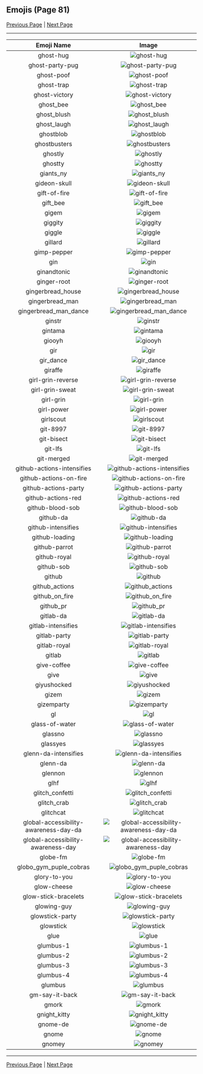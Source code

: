 
## Emojis (Page 81)

[Previous Page](/docs/hc/page-g-0080.md)
  | [Next Page](/docs/hc/page-g-0082.md)

<hr />

|Emoji Name|Image|
| :-: | :-: |
|ghost-hug| ![ghost-hug](/emojis/hc/ghost-hug.gif)|
|ghost-party-pug| ![ghost-party-pug](/emojis/hc/ghost-party-pug.gif)|
|ghost-poof| ![ghost-poof](/emojis/hc/ghost-poof.gif)|
|ghost-trap| ![ghost-trap](/emojis/hc/ghost-trap.png)|
|ghost-victory| ![ghost-victory](/emojis/hc/ghost-victory.gif)|
|ghost_bee| ![ghost_bee](/emojis/hc/ghost_bee.png)|
|ghost_blush| ![ghost_blush](/emojis/hc/ghost_blush.png)|
|ghost_laugh| ![ghost_laugh](/emojis/hc/ghost_laugh.gif)|
|ghostblob| ![ghostblob](/emojis/hc/ghostblob.gif)|
|ghostbusters| ![ghostbusters](/emojis/hc/ghostbusters.png)|
|ghostly| ![ghostly](/emojis/hc/ghostly.png)|
|ghostty| ![ghostty](/emojis/hc/ghostty.png)|
|giants_ny| ![giants_ny](/emojis/hc/giants_ny.png)|
|gideon-skull| ![gideon-skull](/emojis/hc/gideon-skull.png)|
|gift-of-fire| ![gift-of-fire](/emojis/hc/gift-of-fire.png)|
|gift_bee| ![gift_bee](/emojis/hc/gift_bee.png)|
|gigem| ![gigem](/emojis/hc/gigem.png)|
|giggity| ![giggity](/emojis/hc/giggity.gif)|
|giggle| ![giggle](/emojis/hc/giggle.gif)|
|gillard| ![gillard](/emojis/hc/gillard.png)|
|gimp-pepper| ![gimp-pepper](/emojis/hc/gimp-pepper.png)|
|gin| ![gin](/emojis/hc/gin.png)|
|ginandtonic| ![ginandtonic](/emojis/hc/ginandtonic.png)|
|ginger-root| ![ginger-root](/emojis/hc/ginger-root.png)|
|gingerbread_house| ![gingerbread_house](/emojis/hc/gingerbread_house.png)|
|gingerbread_man| ![gingerbread_man](/emojis/hc/gingerbread_man.png)|
|gingerbread_man_dance| ![gingerbread_man_dance](/emojis/hc/gingerbread_man_dance.gif)|
|ginstr| ![ginstr](/emojis/hc/ginstr.png)|
|gintama| ![gintama](/emojis/hc/gintama.png)|
|giooyh| ![giooyh](/emojis/hc/giooyh.png)|
|gir| ![gir](/emojis/hc/gir.gif)|
|gir_dance| ![gir_dance](/emojis/hc/gir_dance.gif)|
|giraffe| ![giraffe](/emojis/hc/giraffe.png)|
|girl-grin-reverse| ![girl-grin-reverse](/emojis/hc/girl-grin-reverse.gif)|
|girl-grin-sweat| ![girl-grin-sweat](/emojis/hc/girl-grin-sweat.gif)|
|girl-grin| ![girl-grin](/emojis/hc/girl-grin.gif)|
|girl-power| ![girl-power](/emojis/hc/girl-power.jpg)|
|girlscout| ![girlscout](/emojis/hc/girlscout.png)|
|git-8997| ![git-8997](/emojis/hc/git-8997.png)|
|git-bisect| ![git-bisect](/emojis/hc/git-bisect.png)|
|git-lfs| ![git-lfs](/emojis/hc/git-lfs.png)|
|git-merged| ![git-merged](/emojis/hc/git-merged.png)|
|github-actions-intensifies| ![github-actions-intensifies](/emojis/hc/github-actions-intensifies.gif)|
|github-actions-on-fire| ![github-actions-on-fire](/emojis/hc/github-actions-on-fire.gif)|
|github-actions-party| ![github-actions-party](/emojis/hc/github-actions-party.gif)|
|github-actions-red| ![github-actions-red](/emojis/hc/github-actions-red.gif)|
|github-blood-sob| ![github-blood-sob](/emojis/hc/github-blood-sob.png)|
|github-da| ![github-da](/emojis/hc/github-da.png)|
|github-intensifies| ![github-intensifies](/emojis/hc/github-intensifies.gif)|
|github-loading| ![github-loading](/emojis/hc/github-loading.gif)|
|github-parrot| ![github-parrot](/emojis/hc/github-parrot.gif)|
|github-royal| ![github-royal](/emojis/hc/github-royal.png)|
|github-sob| ![github-sob](/emojis/hc/github-sob.png)|
|github| ![github](/emojis/hc/github.png)|
|github_actions| ![github_actions](/emojis/hc/github_actions.png)|
|github_on_fire| ![github_on_fire](/emojis/hc/github_on_fire.gif)|
|github_pr| ![github_pr](/emojis/hc/github_pr.jpg)|
|gitlab-da| ![gitlab-da](/emojis/hc/gitlab-da.png)|
|gitlab-intensifies| ![gitlab-intensifies](/emojis/hc/gitlab-intensifies.gif)|
|gitlab-party| ![gitlab-party](/emojis/hc/gitlab-party.gif)|
|gitlab-royal| ![gitlab-royal](/emojis/hc/gitlab-royal.png)|
|gitlab| ![gitlab](/emojis/hc/gitlab.png)|
|give-coffee| ![give-coffee](/emojis/hc/give-coffee.png)|
|give| ![give](/emojis/hc/give.gif)|
|giyushocked| ![giyushocked](/emojis/hc/giyushocked.jpg)|
|gizem| ![gizem](/emojis/hc/gizem.jpg)|
|gizemparty| ![gizemparty](/emojis/hc/gizemparty.gif)|
|gl| ![gl](/emojis/hc/gl.png)|
|glass-of-water| ![glass-of-water](/emojis/hc/glass-of-water.png)|
|glassno| ![glassno](/emojis/hc/glassno.png)|
|glassyes| ![glassyes](/emojis/hc/glassyes.png)|
|glenn-da-intensifies| ![glenn-da-intensifies](/emojis/hc/glenn-da-intensifies.gif)|
|glenn-da| ![glenn-da](/emojis/hc/glenn-da.png)|
|glennon| ![glennon](/emojis/hc/glennon.jpg)|
|glhf| ![glhf](/emojis/hc/glhf.png)|
|glitch_confetti| ![glitch_confetti](/emojis/hc/glitch_confetti.gif)|
|glitch_crab| ![glitch_crab](/emojis/hc/glitch_crab.png)|
|glitchcat| ![glitchcat](/emojis/hc/glitchcat.gif)|
|global-accessibility-awareness-day-da| ![global-accessibility-awareness-day-da](/emojis/hc/global-accessibility-awareness-day-da.png)|
|global-accessibility-awareness-day| ![global-accessibility-awareness-day](/emojis/hc/global-accessibility-awareness-day.png)|
|globe-fm| ![globe-fm](/emojis/hc/globe-fm.png)|
|globo_gym_puple_cobras| ![globo_gym_puple_cobras](/emojis/hc/globo_gym_puple_cobras.png)|
|glory-to-you| ![glory-to-you](/emojis/hc/glory-to-you.jpg)|
|glow-cheese| ![glow-cheese](/emojis/hc/glow-cheese.png)|
|glow-stick-bracelets| ![glow-stick-bracelets](/emojis/hc/glow-stick-bracelets.jpg)|
|glowing-guy| ![glowing-guy](/emojis/hc/glowing-guy.png)|
|glowstick-party| ![glowstick-party](/emojis/hc/glowstick-party.gif)|
|glowstick| ![glowstick](/emojis/hc/glowstick.png)|
|glue| ![glue](/emojis/hc/glue.jpg)|
|glumbus-1| ![glumbus-1](/emojis/hc/glumbus-1.jpg)|
|glumbus-2| ![glumbus-2](/emojis/hc/glumbus-2.jpg)|
|glumbus-3| ![glumbus-3](/emojis/hc/glumbus-3.jpg)|
|glumbus-4| ![glumbus-4](/emojis/hc/glumbus-4.jpg)|
|glumbus| ![glumbus](/emojis/hc/glumbus.png)|
|gm-say-it-back| ![gm-say-it-back](/emojis/hc/gm-say-it-back.jpg)|
|gmork| ![gmork](/emojis/hc/gmork.jpg)|
|gnight_kitty| ![gnight_kitty](/emojis/hc/gnight_kitty.png)|
|gnome-de| ![gnome-de](/emojis/hc/gnome-de.png)|
|gnome| ![gnome](/emojis/hc/gnome.png)|
|gnomey| ![gnomey](/emojis/hc/gnomey.png)|

<hr/>

[Previous Page](/docs/hc/page-g-0080.md)
  | [Next Page](/docs/hc/page-g-0082.md)